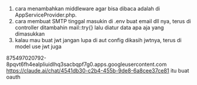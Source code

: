 1. cara menambahkan middleware agar bisa dibaca adalah di AppServiceProvider.php.
2. cara membuat SMTP tinggal masukin di .env buat email dll nya, terus di controller ditambahin mail::try{} lalu diatur data apa aja yang dimasukkan
3. kalau mau buat jwt jangan lupa di aut config dikasih jwtnya, terus di model use jwt juga

875497020792-8pqvt6fh4ealpliuidlhq3sacbqpf7g0.apps.googleusercontent.com
https://claude.ai/chat/4541db30-c2b4-455b-9de8-6a8cee37ce81 itu buat oauth